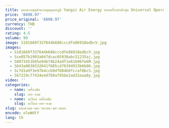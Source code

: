 ```yaml
---
title: แผงควบคุมตัวควบคุมอุณหภูมิ Yangzi Air Energy ขายเครื่องทําน้ําอุ่น Universal Operation Panel
price: '6698.97'
price_original: '6698.97'
currency: THB
discount: ''
rating: 4.5
volume: 99
image: S101669f337644b688cccdfe86918edbcV.jpg
images:
  - S101669f337644b688cccdfe86918edbcV.jpg
  - Sce857b1993a047dcac65930abc51235aj.jpg
  - S8073451b95e94b74b24adf1e61b96fe6M.jpg
  - S643a8030332041f685cd76394923b6b8K.jpg
  - Sc7d1a9f3e97b4ccb9df884b0fccaf8bcS.jpg
  - S67229c77434e4d789af95be2ad31eaa0y.jpg
video: ''
categories:
  - name: เครื่องมือ
    slug: เคร-องม
  - name: อะไหล่ เครื่องมือ
    slug: อะไหล-เคร-องม
slug: แผงควบค-มต-วควบค-มอ-ณหภ
encode: olwWdtY
lang: th
---
```

  